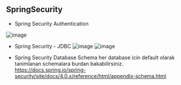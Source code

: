 ## SpringSecurity

- Spring Security Authentication

![image](https://user-images.githubusercontent.com/34593997/88600802-d3200c80-d077-11ea-90bc-d6341bc79864.jpeg)

- Spring Security - JDBC
![image](https://user-images.githubusercontent.com/34593997/88665893-fda9ae00-d0e7-11ea-8939-9481d0c4f11c.jpeg)
![image](https://user-images.githubusercontent.com/34593997/88666978-75c4a380-d0e9-11ea-8196-f4ffe13feca6.jpeg)

- Spring Security Database Schema her database icin default olarak tanimlanan schemalara burdan bakabilirsiniz.
 https://docs.spring.io/spring-security/site/docs/4.0.x/reference/html/appendix-schema.html
